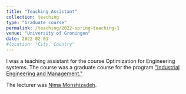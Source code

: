 ```yaml
---
title: "Teaching Assistant"
collection: teaching
type: "Graduate course"
permalink: /teaching/2022-spring-teaching-1
venue: "University of Groningen"
date: 2022-02-01
#location: "City, Country"
---
```


I was a teaching assistant for the course Optimization for Engineering systems.
The course was a graduate course for the program ["Industrial Engineering and Management."](https://www.rug.nl/masters/industrial-engineering-and-management/?lang=en)

The lecturer was [Nima Monshizadeh](https://www.rug.nl/staff/n.monshizadeh/?lang=en). 